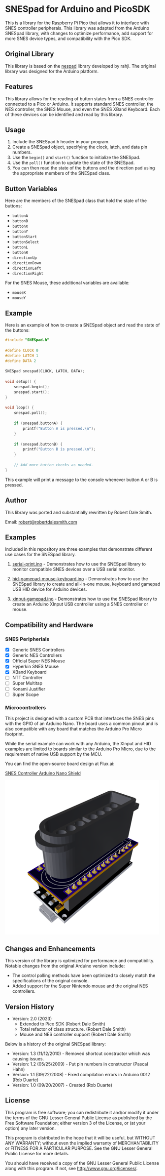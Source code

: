 # SNESpad for Arduino and PicoSDK

This is a library for the Raspberry Pi Pico that allows it to interface with SNES controller peripherals. This library was adapted from the Arduino SNESpad library, with changes to optimize performance, add support for more SNES device types, and compatibility with the Pico SDK.

## Original Library

This library is based on the [nespad](https://github.com/rahji/nespad) library developed by rahji. The original library was designed for the Arduino platform.

## Features

This library allows for the reading of button states from a SNES controller connected to a Pico or Arduino. It supports standard SNES controller, the NES controller, the SNES Mouse, and even the SNES XBand Keyboard. Each of these devices can be identified and read by this library.

## Usage

1. Include the SNESpad.h header in your program.
2. Create a SNESpad object, specifying the clock, latch, and data pin numbers.
3. Use the `begin()` and `start()` function to initialize the SNESpad.
4. Use the `poll()` function to update the state of the SNESpad.
5. You can then read the state of the buttons and the direction pad using the appropriate members of the SNESpad class.

## Button Variables

Here are the members of the SNESpad class that hold the state of the buttons:

- `buttonA`
- `buttonB`
- `buttonX`
- `buttonY`
- `buttonStart`
- `buttonSelect`
- `buttonL`
- `buttonR`
- `directionUp`
- `directionDown`
- `directionLeft`
- `directionRight`

For the SNES Mouse, these additional variables are available:

- `mouseX`
- `mouseY`

## Example

Here is an example of how to create a SNESpad object and read the state of the buttons:

```cpp
#include "SNESpad.h"

#define CLOCK 0
#define LATCH 1
#define DATA 2

SNESpad snespad(CLOCK, LATCH, DATA);

void setup() {
    snespad.begin();
    snespad.start();
}

void loop() {
    snespad.poll();

    if (snespad.buttonA) {
        printf("Button A is pressed.\n");
    }

    if (snespad.buttonB) {
        printf("Button B is pressed.\n");
    }

    // Add more button checks as needed.
}
```

This example will print a message to the console whenever button A or B is pressed.

## Author

This library was ported and substantially rewritten by Robert Dale Smith.

Email: <robert@robertdalesmith.com>

## Examples

Included in this repository are three examples that demonstrate different use cases for the SNESpad library.

1. [serial-print.ino](examples/serial-print/serial-print.ino) - Demonstrates how to use the SNESpad library to monitor compatible SNES devices over a USB serial monitor.

2. [hid-gamepad-mouse-keyboard.ino](examples/arduino-only/hid-gamepad-mouse-keyboard.ino) - Demonstrates how to use the SNESpad library to create and all-in-one mouse, keyboard and gamepad USB HID device for Arduino devices.

3. [xinput-gamepad.ino](examples/arduino-only/xinput-gamepad/xinput-gamepad.ino) - Demonstrates how to use the SNESpad library to create an Arduino XInput USB controller using a SNES controller or mouse.

## Compatibility and Hardware

### SNES Peripherials

- [x] Generic SNES Controllers
- [x] Generic NES Controllers
- [x] Official Super NES Mouse
- [x] Hyperkin SNES Mouse
- [x] XBand Keyboard
- [ ] NTT Controller
- [ ] Super Multitap
- [ ] Konami Justifier
- [ ] Super Scope

### Microcontrollers

This project is designed with a custom PCB that interfaces the SNES pins with the GPIO of an Arduino Nano. The board uses a common pinout and is also compatible with any board that matches the Arduino Pro Micro footprint. 

While the serial example can work with any Arduino, the XInput and HID examples are limited to boards similar to the Arduino Pro Micro, due to the requirement of native USB support by the MCU.

You can find the open-source board design at Flux.ai:

[SNES Controller Arduino Nano Shield](https://www.flux.ai/robertdalesmith/snes-controller-arduino-nano-shield)

<img src="assets/PCB_image.png" width="500">

## Changes and Enhancements

This version of the library is optimized for performance and compatibility. Notable changes from the original Arduino version include:

- The control polling methods have been optimized to closely match the specifications of the original console.
- Added support for the Super Nintendo mouse and the original NES controllers.

## Version History

- Version: 2.0 (2023)
    - Extended to Pico SDK (Robert Dale Smith)
    - Total refactor of class structure. (Robert Dale Smith)
    - Mouse and NES controller support (Robert Dale Smith)

Below is a history of the original SNESpad library:

- Version: 1.3 (11/12/2010) - Removed shortcut constructor which was causing issues.
- Version: 1.2 (05/25/2009) - Put pin numbers in constructor (Pascal Hahn)
- Version: 1.1 (09/22/2008) - Fixed compilation errors in Arduino 0012 (Rob Duarte)
- Version: 1.0 (09/20/2007) - Created (Rob Duarte)

## License

This program is free software; you can redistribute it and/or modify it under the terms of the GNU Lesser General Public License as published by the Free Software Foundation; either version 3 of the License, or (at your option) any later version.

This program is distributed in the hope that it will be useful, but WITHOUT ANY WARRANTY; without even the implied warranty of MERCHANTABILITY or FITNESS FOR A PARTICULAR PURPOSE.  See the GNU Lesser General Public License for more details.

You should have received a copy of the GNU Lesser General Public License along with this program.  If not, see <http://www.gnu.org/licenses/>.
